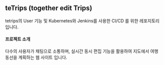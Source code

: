## teTrips (together edit Trips)

tetrips의 User 기능 및 Kubernetes와 Jenkins를 사용한 CI/CD 를 위한 레포지토리 입니다.



#### 프로젝트 소개

다수의 사용자가 채팅으로 소통하며, 실시간 동시 편집 기능을 활용하여 지도에서 여행 동선을 계획하는 웹 사이트 입니다.
